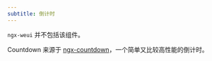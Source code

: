 ```yaml
---
subtitle: 倒计时
---
```


`ngx-weui` 并不包括该组件。

Countdown 来源于 [ngx-countdown](https://github.com/cipchk/ngx-countdown)，一个简单又比较高性能的倒计时。
